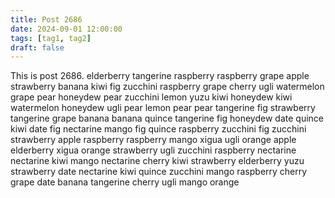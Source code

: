 ```yaml
---
title: Post 2686
date: 2024-09-01 12:00:00
tags: [tag1, tag2]
draft: false
---
```

This is post 2686.
elderberry
tangerine
raspberry
raspberry
grape
apple
strawberry
banana
kiwi
fig
zucchini
raspberry
grape
cherry
ugli
watermelon
grape
pear
honeydew
pear
zucchini
lemon
yuzu
kiwi
honeydew
kiwi
watermelon
honeydew
ugli
pear
lemon
pear
pear
tangerine
fig
strawberry
tangerine
grape
banana
banana
quince
tangerine
fig
honeydew
date
quince
kiwi
date
fig
nectarine
mango
fig
quince
raspberry
zucchini
fig
zucchini
strawberry
apple
raspberry
raspberry
mango
xigua
ugli
orange
apple
elderberry
xigua
orange
strawberry
ugli
zucchini
raspberry
nectarine
nectarine
kiwi
mango
nectarine
cherry
kiwi
strawberry
elderberry
yuzu
strawberry
date
nectarine
kiwi
quince
zucchini
mango
raspberry
cherry
grape
date
banana
tangerine
cherry
ugli
mango
orange
